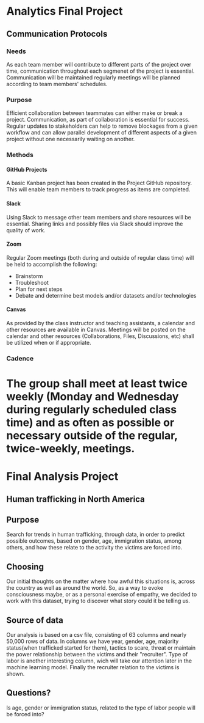 # Analytics Final Project

## Communication Protocols
### Needs
As each team member will contribute to different parts of the project over time, communication throughout each segmenet of the project is essential. Communication will be maintained regularly meetings will be planned according to team members' schedules.

### Purpose
Efficient collaboration between teammates can either make or break a project. Communication, as part of collaboration is essential for success. Regular updates to stakeholders can help to remove blockages from a given workflow and can allow parallel development of different aspects of a given project without one necessarily waiting on another.

### Methods
#### GitHub Projects
A basic Kanban project has been created in the Project GitHub repository. This will enable team members to track progress as items are completed.

#### Slack
Using Slack to message other team members and share resources will be essential. Sharing links and possibly files via Slack should improve the quality of work.

#### Zoom
Regular Zoom meetings (both during and outside of regular class time) will be held to accomplish the following:
- Brainstorm
- Troubleshoot
- Plan for next steps
- Debate and determine best models and/or datasets and/or technologies

#### Canvas
As provided by the class instructor and teaching assistants, a calendar and other resources are available in Canvas. Meetings will be posted on the calendar and other resources (Collaborations, Files, Discussions, etc) shall be utilized when or if appropriate.

### Cadence
The group shall meet at least twice weekly (Monday and Wednesday during regularly scheduled class time) and as often as possible or necessary outside of the regular, twice-weekly, meetings.
=======
# Final Analysis Project
## Human trafficking in North America

## Purpose
Search for trends in human trafficking, through data, in order to predict possible outcomes, based on gender, age, immigration status, among others, and how these relate to the activity the victims are forced into.

## Choosing
Our initial thoughts on the matter where how awful this situations is, across the country as well as around the world. So, as a way to evoke consciousness maybe, or as a personal exercise of empathy, we decided to work with this dataset, trying to discover what story could it be telling us. 

## Source of data
Our analysis is based on a csv file, consisting of 63 columns and nearly 50,000 rows of data.
In columns we have year, gender, age, majority status(when trafficked started for them),  tactics to scare, threat or maintain the power relationship between the victims and their "recruiter".
Type of labor is another interesting column, wich will take our attention later in the machine learning model.
Finally the recruiter relation to the victims is shown. 

## Questions?
Is age, gender or immigration status, related to the type of labor people will be forced into?
